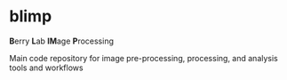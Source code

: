 # blimp

**B**erry **L**ab **IM**age **P**rocessing

Main code repository for image pre-processing, processing, and analysis tools and workflows
